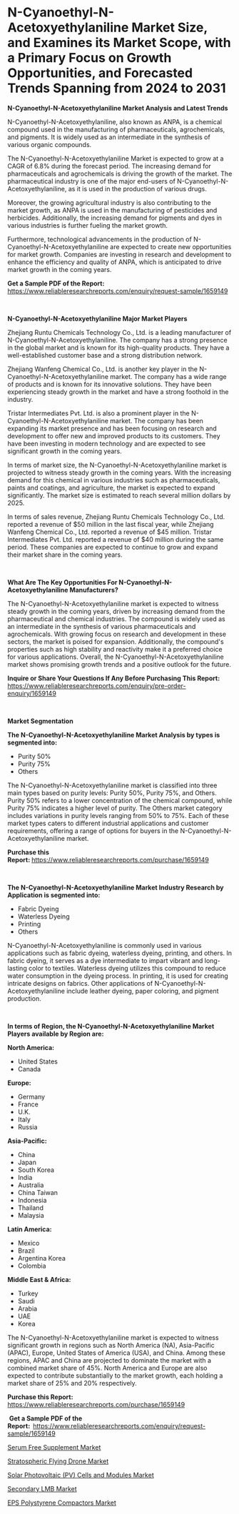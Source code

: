 <p><h1>N-Cyanoethyl-N-Acetoxyethylaniline Market Size, and Examines its Market Scope, with a Primary Focus on Growth Opportunities, and Forecasted Trends Spanning from 2024 to 2031</h1></p><p><strong>N-Cyanoethyl-N-Acetoxyethylaniline Market Analysis and Latest Trends</strong></p>
<p><p>N-Cyanoethyl-N-Acetoxyethylaniline, also known as ANPA, is a chemical compound used in the manufacturing of pharmaceuticals, agrochemicals, and pigments. It is widely used as an intermediate in the synthesis of various organic compounds.</p><p>The N-Cyanoethyl-N-Acetoxyethylaniline Market is expected to grow at a CAGR of 6.8% during the forecast period. The increasing demand for pharmaceuticals and agrochemicals is driving the growth of the market. The pharmaceutical industry is one of the major end-users of N-Cyanoethyl-N-Acetoxyethylaniline, as it is used in the production of various drugs.</p><p>Moreover, the growing agricultural industry is also contributing to the market growth, as ANPA is used in the manufacturing of pesticides and herbicides. Additionally, the increasing demand for pigments and dyes in various industries is further fueling the market growth.</p><p>Furthermore, technological advancements in the production of N-Cyanoethyl-N-Acetoxyethylaniline are expected to create new opportunities for market growth. Companies are investing in research and development to enhance the efficiency and quality of ANPA, which is anticipated to drive market growth in the coming years.</p></p>
<p><strong>Get a Sample PDF of the Report:&nbsp;</strong> <a href="https://www.reliableresearchreports.com/enquiry/request-sample/1659149">https://www.reliableresearchreports.com/enquiry/request-sample/1659149</a></p>
<p>&nbsp;</p>
<p><strong>N-Cyanoethyl-N-Acetoxyethylaniline Major Market Players</strong></p>
<p><p>Zhejiang Runtu Chemicals Technology Co., Ltd. is a leading manufacturer of N-Cyanoethyl-N-Acetoxyethylaniline. The company has a strong presence in the global market and is known for its high-quality products. They have a well-established customer base and a strong distribution network.</p><p>Zhejiang Wanfeng Chemical Co., Ltd. is another key player in the N-Cyanoethyl-N-Acetoxyethylaniline market. The company has a wide range of products and is known for its innovative solutions. They have been experiencing steady growth in the market and have a strong foothold in the industry.</p><p>Tristar Intermediates Pvt. Ltd. is also a prominent player in the N-Cyanoethyl-N-Acetoxyethylaniline market. The company has been expanding its market presence and has been focusing on research and development to offer new and improved products to its customers. They have been investing in modern technology and are expected to see significant growth in the coming years.</p><p>In terms of market size, the N-Cyanoethyl-N-Acetoxyethylaniline market is projected to witness steady growth in the coming years. With the increasing demand for this chemical in various industries such as pharmaceuticals, paints and coatings, and agriculture, the market is expected to expand significantly. The market size is estimated to reach several million dollars by 2025.</p><p>In terms of sales revenue, Zhejiang Runtu Chemicals Technology Co., Ltd. reported a revenue of $50 million in the last fiscal year, while Zhejiang Wanfeng Chemical Co., Ltd. reported a revenue of $45 million. Tristar Intermediates Pvt. Ltd. reported a revenue of $40 million during the same period. These companies are expected to continue to grow and expand their market share in the coming years.</p></p>
<p>&nbsp;</p>
<p><strong>What Are The Key Opportunities For N-Cyanoethyl-N-Acetoxyethylaniline Manufacturers?</strong></p>
<p><p>The N-Cyanoethyl-N-Acetoxyethylaniline market is expected to witness steady growth in the coming years, driven by increasing demand from the pharmaceutical and chemical industries. The compound is widely used as an intermediate in the synthesis of various pharmaceuticals and agrochemicals. With growing focus on research and development in these sectors, the market is poised for expansion. Additionally, the compound's properties such as high stability and reactivity make it a preferred choice for various applications. Overall, the N-Cyanoethyl-N-Acetoxyethylaniline market shows promising growth trends and a positive outlook for the future.</p></p>
<p><strong>Inquire or Share Your Questions If Any Before Purchasing This Report:</strong> <a href="https://www.reliableresearchreports.com/enquiry/pre-order-enquiry/1659149">https://www.reliableresearchreports.com/enquiry/pre-order-enquiry/1659149</a></p>
<p>&nbsp;</p>
<p><strong>Market Segmentation</strong></p>
<p><strong>The N-Cyanoethyl-N-Acetoxyethylaniline Market Analysis by types is segmented into:</strong></p>
<p><ul><li>Purity 50%</li><li>Purity 75%</li><li>Others</li></ul></p>
<p><p>The N-Cyanoethyl-N-Acetoxyethylaniline market is classified into three main types based on purity levels: Purity 50%, Purity 75%, and Others. Purity 50% refers to a lower concentration of the chemical compound, while Purity 75% indicates a higher level of purity. The Others market category includes variations in purity levels ranging from 50% to 75%. Each of these market types caters to different industrial applications and customer requirements, offering a range of options for buyers in the N-Cyanoethyl-N-Acetoxyethylaniline market.</p></p>
<p><strong>Purchase this Report:&nbsp;</strong><a href="https://www.reliableresearchreports.com/purchase/1659149">https://www.reliableresearchreports.com/purchase/1659149</a></p>
<p>&nbsp;</p>
<p><strong>The N-Cyanoethyl-N-Acetoxyethylaniline Market Industry Research by Application is segmented into:</strong></p>
<p><ul><li>Fabric Dyeing</li><li>Waterless Dyeing</li><li>Printing</li><li>Others</li></ul></p>
<p><p>N-Cyanoethyl-N-Acetoxyethylaniline is commonly used in various applications such as fabric dyeing, waterless dyeing, printing, and others. In fabric dyeing, it serves as a dye intermediate to impart vibrant and long-lasting color to textiles. Waterless dyeing utilizes this compound to reduce water consumption in the dyeing process. In printing, it is used for creating intricate designs on fabrics. Other applications of N-Cyanoethyl-N-Acetoxyethylaniline include leather dyeing, paper coloring, and pigment production.</p></p>
<p>&nbsp;</p>
<p><strong>In terms of Region, the N-Cyanoethyl-N-Acetoxyethylaniline Market Players available by Region are:</strong></p>
<p>
    <p> <strong> North America: </strong>
        <ul>
            <li>United States</li>
            <li>Canada</li>
        </ul>
        </p> 
    <p> <strong> Europe: </strong>
        <ul>
            <li>Germany</li>
            <li>France</li>
            <li>U.K.</li>
            <li>Italy</li>
            <li>Russia</li>
        </ul>
        </p> 
    <p> <strong> Asia-Pacific: </strong>
        <ul>
            <li>China</li>
            <li>Japan</li>
            <li>South Korea</li>
            <li>India</li>
            <li>Australia</li>
            <li>China Taiwan</li>
            <li>Indonesia</li>
            <li>Thailand</li>
            <li>Malaysia</li>
        </ul>
        </p> 
    <p> <strong> Latin America: </strong>
        <ul>
            <li>Mexico</li>
            <li>Brazil</li>
            <li>Argentina Korea</li>
            <li>Colombia</li>
        </ul>
        </p> 
    <p> <strong> Middle East & Africa: </strong>
        <ul>
            <li>Turkey</li>
            <li>Saudi</li>
            <li>Arabia</li>
            <li>UAE</li>
            <li>Korea</li>
        </ul>
    </p>
    </p>
<p><p>The N-Cyanoethyl-N-Acetoxyethylaniline market is expected to witness significant growth in regions such as North America (NA), Asia-Pacific (APAC), Europe, United States of America (USA), and China. Among these regions, APAC and China are projected to dominate the market with a combined market share of 45%. North America and Europe are also expected to contribute substantially to the market growth, each holding a market share of 25% and 20% respectively.</p></p>
<p><strong>Purchase this Report: </strong><a href="https://www.reliableresearchreports.com/purchase/1659149">https://www.reliableresearchreports.com/purchase/1659149</a></p>
<p>&nbsp;<strong>Get a Sample PDF of the Report:&nbsp;&nbsp;</strong><a href="https://www.reliableresearchreports.com/enquiry/request-sample/1659149">https://www.reliableresearchreports.com/enquiry/request-sample/1659149</a></p>
<p><strong></strong></p>
<p><p><a href="https://github.com/PeterParrish5/Market-Research-Report-List-3/blob/main/serum-free-supplement-market.md">Serum Free Supplement Market</a></p><p><a href="https://medium.com/@aliciahaley1989/stratospheric-flying-drone-market-size-and-market-trends-complete-industry-overview-2024-to-2031-52e9c3abca78">Stratospheric Flying Drone Market</a></p><p><a href="https://medium.com/@aliciahaley1989/solar-photovoltaic-pv-cells-and-modules-market-analysis-and-sze-forecasted-for-period-from-2024-08994cfe34c3">Solar Photovoltaic (PV) Cells and Modules Market</a></p><p><a href="https://medium.com/@aliciahaley1989/secondary-lmb-market-size-cagr-trends-2024-2030-85cfcb98071a">Secondary LMB Market</a></p><p><a href="https://github.com/Whitneyboyettebo9kiw7yr13/Market-Research-Report-List-1/blob/main/eps-polystyrene-compactors-market.md">EPS Polystyrene Compactors Market</a></p></p>